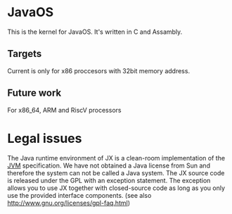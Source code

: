 # JavaOS
This is the kernel for JavaOS. It's written in C and Assambly.

## Targets
Current is only for x86 proccesors with 32bit memory address.

## Future work
For x86_64, ARM and RiscV processors

# Legal issues
The Java runtime environment of JX is a clean-room implementation of the [JVM](https://en.wikipedia.org/wiki/Java_virtual_machine) specification. We
have not obtained a Java license from Sun and therefore the system can not be called a
Java system.
The JX source code is released under the GPL with an exception statement. The exception allows
you to use JX together with closed-source code as long as you only use the provided interface
components. (see also http://www.gnu.org/licenses/gpl-faq.html)
